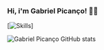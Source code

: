 ### Hi, i'm Gabriel Picanço! 🐱‍💻

[![Skills](https://img.shields.io/badge/Python-14354C?style=for-the-badge&logo=python&logoColor=white)]

![Gabriel Picanço GitHub stats](https://github-readme-stats.vercel.app/api?username=GabrielPicanco&show_icons=true&theme=transparent)
